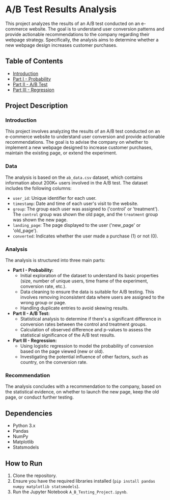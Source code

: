 # A/B Test Results Analysis

This project analyzes the results of an A/B test conducted on an e-commerce website. The goal is to understand user conversion patterns and provide actionable recommendations to the company regarding their webpage strategy.  Specifically, the analysis aims to determine whether a new webpage design increases customer purchases.

## Table of Contents

-   [Introduction](#intro)
-   [Part I - Probability](#probability)
-   [Part II - A/B Test](#ab_test)
-   [Part III - Regression](#regression)

## Project Description

###   Introduction <a id="intro"></a>

This project involves analyzing the results of an A/B test conducted on an e-commerce website to understand user conversion and provide actionable recommendations. The goal is to advise the company on whether to implement a new webpage designed to increase customer purchases, maintain the existing page, or extend the experiment.

###   Data <a id="data"></a>

The analysis is based on the `ab_data.csv` dataset, which contains information about 200K+ users involved in the A/B test. The dataset includes the following columns:

* `user_id`: Unique identifier for each user.
* `timestamp`: Date and time of each user's visit to the website.
* `group`:  The group each user was assigned to ('control' or 'treatment'). The `control` group was shown the old page, and the `treatment` group was shown the new page.
* `landing_page`: The page displayed to the user ('new\_page' or 'old\_page').
* `converted`:  Indicates whether the user made a purchase (1) or not (0).

###   Analysis <a id="analysis"></a>

The analysis is structured into three main parts:

* **Part I - Probability:**
    * Initial exploration of the dataset to understand its basic properties (size, number of unique users, time frame of the experiment, conversion rate, etc.).
    * Data cleaning to ensure the data is suitable for A/B testing. This involves removing inconsistent data where users are assigned to the wrong group or page.
    * Handling duplicate entries to avoid skewing results.
* **Part II - A/B Test:**
    * Statistical analysis to determine if there's a significant difference in conversion rates between the control and treatment groups.
    * Calculation of observed difference and p-values to assess the statistical significance of the A/B test results.
* **Part III - Regression:**
    * Using logistic regression to model the probability of conversion based on the page viewed (new or old).
    * Investigating the potential influence of other factors, such as country, on the conversion rate.

###   Recommendation <a id="recommendation"></a>

The analysis concludes with a recommendation to the company, based on the statistical evidence, on whether to launch the new page, keep the old page, or conduct further testing.

##   Dependencies

* Python 3.x
* Pandas
* NumPy
* Matplotlib
* Statsmodels

##   How to Run

1.  Clone the repository.
2.  Ensure you have the required libraries installed (`pip install pandas numpy matplotlib statsmodels`).
3.  Run the Jupyter Notebook `A_B_Testing_Project.ipynb`.

